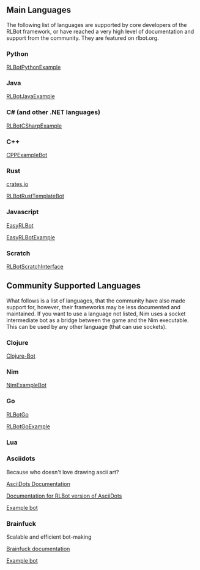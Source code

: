 ## Main Languages

The following list of languages are supported by core developers of the RLBot framework, or have reached a very high level of documentation and support from the community. They are featured on rlbot.org.

### Python
[RLBotPythonExample](https://github.com/RLBot/RLBotPythonExample)

### Java
[RLBotJavaExample](https://github.com/RLBot/RLBotJavaExample)

### C# (and other .NET languages)
[RLBotCSharpExample](https://github.com/RLBot/RLBotCSharpExample)

### C++
[CPPExampleBot](https://github.com/kipje13/CPPExampleBot)

### Rust
[crates.io](https://crates.io/crates/rlbot)

[RLBotRustTemplateBot](https://github.com/NicEastvillage/RLBotRustTemplateBot)

### Javascript
[EasyRLBot](https://github.com/swz-gh/EasyRLBot)

[EasyRLBotExample](https://github.com/RLBot/EasyRLBotExample)

### Scratch
[RLBotScratchInterface](https://github.com/RLBot/RLBotScratchInterface)

## Community Supported Languages

What follows is a list of languages, that the community have also made support for, however, their frameworks may be less documented and maintained. If you want to use a language not listed, Nim uses a socket intermediate bot as a bridge between the game and the Nim executable. This can be used by any other language (that can use sockets).

### Clojure
[Clojure-Bot](https://github.com/Lambeaux/Clojure-Bot)

### Nim
[NimExampleBot](https://github.com/RecruitMain707/NimExampleBot)

### Go
[RLBotGo](https://github.com/Trey2k/RLBotGo)

[RLBotGoExample](https://github.com/Trey2k/RLBotGoExample)

### Lua

<!-- TODO: Add link? -->

### Asciidots

Because who doesn't love drawing ascii art?

[AsciiDots Documentation](https://ajanse.me/asciidots/)

[Documentation for RLBot version of AsciiDots](https://docs.google.com/document/d/1z0VlHJo4bwZXGHiivSANtJAeEV2C3igEo_Mlvhcrp4U)

[Example bot](https://github.com/DaCoolOne/RLBotAsciiDotsExample)

### Brainfuck

Scalable and efficient bot-making

[Brainfuck documentation](https://esolangs.org/wiki/Brainfuck)

[Example bot](https://github.com/TheBlocks/RLBotBrainfuckExample)